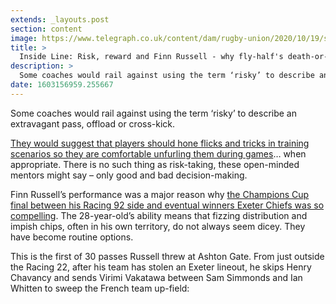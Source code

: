 ```yaml
--- 
extends: _layouts.post 
section: content 
image: https://www.telegraph.co.uk/content/dam/rugby-union/2020/10/19/ss-2020-10-19-9-13_trans_NvBQzQNjv4BqqVzuuqpFlyLIwiB6NTmJwfp-Lnwb_Dq3Fonfr3-DT2I.png?impolicy=logo-overlay 
title: > 
  Inside Line: Risk, reward and Finn Russell - why fly-half's death-or-glory performance deserves praise 
description: > 
  Some coaches would rail against using the term ‘risky’ to describe an extravagant pass, offload or cross-kick.They would suggest that players should hone flicks and tricks in training scenarios so they are comfortable unfurling them during games… when appropriate.Finn Russell’s performance was a major reason why the Champions Cup final between his Racing 92 side and eventual winners Exeter Chiefs was so compelling.The 28-year-old’s ability means that fizzing distribution and impish chips, often in his own territory, do not always seem dicey.From just outside the Racing 22, after his team has stolen an Exeter lineout, he skips Henry Chavancy and sends Virimi Vakatawa between Sam Simmonds and Ian Whitten to sweep the French team up-field: 
date: 1603156959.255667 
--- 
```

<div><p>Some coaches would rail against using the term &#8216;risky&#8217; to describe an extravagant pass, offload or cross-kick.</p>
<p><a href="https://www.telegraph.co.uk/rugby-union/2017/09/25/special-report-house-cards-inside-england-u18-talent-factory/">They would suggest that players should hone flicks and tricks in training scenarios so they are comfortable unfurling them during games</a>&#8230; when appropriate. There is no such thing as risk-taking, these open-minded mentors might say &#8211; only good and bad decision-making.</p>
<p>Finn Russell&#8217;s performance was a major reason why <a href="https://www.telegraph.co.uk/rugby-union/2020/10/19/damning-exeter-chiefs-monotonous-lazy-unfair/">the Champions Cup final between his Racing 92 side and eventual winners Exeter Chiefs was so compelling</a>. The 28-year-old&#8217;s ability means that fizzing distribution and impish chips, often in his own territory, do not always seem dicey. They have become routine options.</p>
<p>This is the first of 30 passes Russell threw at Ashton Gate. From just outside the Racing 22, after his team has stolen an Exeter lineout, he skips Henry Chavancy and sends Virimi Vakatawa between Sam Simmonds and Ian Whitten to sweep the French team up-field:</p>
</div>